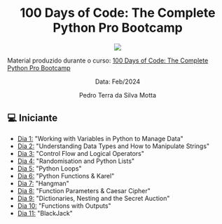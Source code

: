 <h1 align="center">100 Days of Code: The Complete Python Pro Bootcamp
</h1>

<p align="center">
  <img src="https://github.com/terramotta/100-days-python-bootcamp/assets/53800269/9a9ff310-29e7-4a29-b18a-a481110a807c">
</p>


Material produzido durante o curso: [100 Days of Code: The Complete Python Pro Bootcamp](https://www.udemy.com/course/100-days-of-code/)


<p align="center">
Data: Feb/2024  
</p>

<p align="center">
Pedro Terra da Silva Motta  
</p>



## 💻 Iniciante 
- [Dia 1:](https://github.com/terramotta/100-days-python-bootcamp/tree/main/Dia1) "Working with Variables in Python to Manage Data"
- [Dia 2:](https://github.com/terramotta/100-days-python-bootcamp/tree/main/Dia2) "Understanding Data Types and How to Manipulate Strings"
- [Dia 3:](https://github.com/terramotta/100-days-python-bootcamp/tree/main/Dia3) "Control Flow and Logical Operators"
- [Dia 4:](https://github.com/terramotta/100-days-python-bootcamp/tree/main/Dia4) "Randomisation and Python Lists"
- [Dia 5:](https://github.com/terramotta/100-days-python-bootcamp/tree/main/Dia5) "Python Loops"
- [Dia 6:](https://github.com/terramotta/100-days-python-bootcamp/tree/main/Dia6) "Python Functions & Karel"
- [Dia 7:](https://github.com/terramotta/100-days-python-bootcamp/tree/main/Dia7) "Hangman"
- [Dia 8:](https://github.com/terramotta/100-days-python-bootcamp/tree/main/Dia8) "Function Parameters & Caesar Cipher"
- [Dia 9:](https://github.com/terramotta/100-days-python-bootcamp/tree/main/Dia9) "Dictionaries, Nesting and the Secret Auction"
- [Dia 10:](https://github.com/terramotta/100-days-python-bootcamp/tree/main/Dia10) "Functions with Outputs"
- [Dia 11:](https://github.com/terramotta/100-days-python-bootcamp/tree/main/Dia11) "BlackJack"
